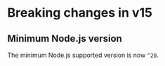 # Breaking changes in v15

## Minimum Node.js version

The minimum Node.js supported version is now `^20`.
